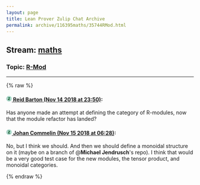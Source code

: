 ```yaml
---
layout: page
title: Lean Prover Zulip Chat Archive 
permalink: archive/116395maths/35744RMod.html
---
```


## Stream: [maths](index.html)
### Topic: [R-Mod](35744RMod.html)

---


{% raw %}
#### [![Click to go to Zulip](../../assets/img/zulip2.png) Reid Barton (Nov 14 2018 at 23:50)](https://leanprover.zulipchat.com/#narrow/stream/116395-maths/topic/R-Mod/near/147705857):
Has anyone made an attempt at defining the category of R-modules, now that the module refactor has landed?

#### [![Click to go to Zulip](../../assets/img/zulip2.png) Johan Commelin (Nov 15 2018 at 06:28)](https://leanprover.zulipchat.com/#narrow/stream/116395-maths/topic/R-Mod/near/147721952):
No, but I think we should. And then we should define a monoidal structure on it (maybe on a branch of @**Michael Jendrusch**'s repo). I think that would be a very good test case for the new modules, the tensor product, and monoidal categories.


{% endraw %}
